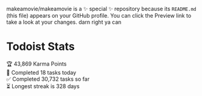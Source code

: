 makeamovie/makeamovie is a ✨ special ✨ repository because its `README.md` (this file) appears on your GitHub profile.
You can click the Preview link to take a look at your changes. darn right ya can

# Todoist Stats

<!-- TODO-IST:START -->
🏆  43,869 Karma Points           
🌸  Completed 18 tasks today           
✅  Completed 30,732 tasks so far           
⏳  Longest streak is 328 days
<!-- TODO-IST:END -->